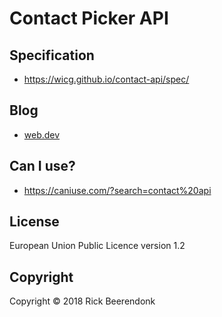 # Contact Picker API

## Specification

- https://wicg.github.io/contact-api/spec/

## Blog

- [web.dev](https://web.dev/contact-picker/)

## Can I use?

- https://caniuse.com/?search=contact%20api

## License

European Union Public Licence version 1.2

## Copyright

Copyright © 2018 Rick Beerendonk

